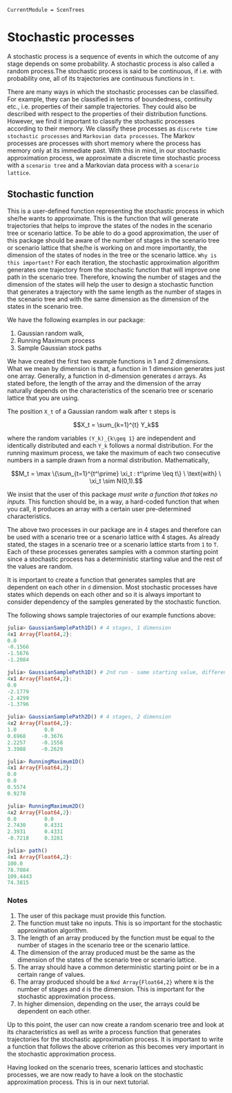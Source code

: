 ```@meta
CurrentModule = ScenTrees
```

# Stochastic processes

A stochastic process is a sequence of events in which the outcome of any stage depends on some probability. A stochastic process is also called a random process.The stochastic process is said to be continuous, if i.e. with probability one, all of its trajectories are continuous functions in `t`.

There are many ways in which the stochastic processes can be classified. For example, they can be classified in terms of boundedness, continuity etc., i.e. properties of their sample trajectories. They could also be described with respect to the properties of their distribution functions. However, we find it important to classify the stochastic processes according to their memory. We classify these processes as `discrete time stochastic processes` and `Markovian data processes`. The Markov processes are processes with short memory where the process has memory only at its immediate past. With this in mind, in our stochastic approximation process, we approximate a discrete time stochastic process with a `scenario tree` and a Markovian data process with a `scenario lattice`.  

## Stochastic function

This is a user-defined function representing the stochastic process in which she/he wants to approximate. This is the function that will generate trajectories that helps to improve the states of the nodes in the scenario tree or scenario lattice. To be able to do a good approximation, the user of this package should be aware of the number of stages in the scenario tree or scenario lattice that she/he is working on and more importantly, the dimension of the states of nodes in the tree or the scenario lattice. `Why is this important?` For each iteration, the stochastic approximation algorithm generates one trajectory from the stochastic function that will improve one path in the scenario tree. Therefore, knowing the number of stages and the dimension of the states will help the user to design a stochastic function that generates a trajectory with the same length as the number of stages in the scenario tree and with the same dimension as the dimension of the states in the scenario tree.

We have the following examples in our package:

1. Gaussian random walk,
2. Running Maximum process
3. Sample Gaussian stock paths

We have created the first two example functions in 1 and 2 dimensions. What we mean by dimension is that, a function in 1 dimension generates just one array. Generally, a function in d-dimension generates `d` arrays. As stated before, the length of the array and the dimension of the array naturally depends on the characteristics of the scenario tree or scenario lattice that you are using.

The position ``X_t`` of a Gaussian random walk after ``t`` steps is
```math
X_t = \sum_{k=1}^{t} Y_k
```
where the random variables ``(Y_k)_{k\geq 1}`` are independent and identically distributed and each ``Y_k`` follows a normal distribution. For the running maximum process, we take the maximum of each two consecutive numbers in a sample drawn from a normal distribution. Mathematically,
```math
M_t = \max \{\sum_{t=1}^{t^\prime} \xi_t : t^\prime \leq t\} \ \text{with} \ \xi_t \sim N(0,1).
```
We insist that the user of this package _must write a function that takes no inputs_. This function should be, in a way, a hard-coded function that when you call, it produces an array with a certain user pre-determined characteristics.

The above two processes in our package are in 4 stages and therefore can be used with a scenario tree or a scenario lattice with 4 stages. As already stated, the stages in a scenario tree or a scenario lattice starts from `1` to `T`. Each of these processes generates samples with a common starting point since a stochastic process has a deterministic starting value and the rest of the values are random.

It is important to create a function that generates samples that are dependent on each other in `d` dimension. Most stochastic processes have states which depends on each other and so it is always important to consider dependency of the samples generated by the stochastic function.

The following shows sample trajectories of our example functions above:

```julia
julia> GaussianSamplePath1D() # 4 stages, 1 dimension
4x1 Array{Float64,2}:
0.0
-0.1566
-1.5676
-1.2084

julia> GaussianSamplePath1D() # 2nd run - same starting value, different other values (randomness)
4x1 Array{Float64,2}:
0.0
-2.1779
-2.4299
-1.3796

julia> GaussianSamplePath2D() # 4 stages, 2 dimension
4x2 Array{Float64,2}:
1.0         0.0
0.6968     -0.3676
2.2257     -0.1558
3.3988     -0.2629

julia> RunningMaximum1D()
4x1 Array{Float64,2}:
0.0
0.0
0.5574
0.9278

julia> RunningMaximum2D()
4x2 Array{Float64,2}:
0.0         0.0
2.7430      0.4331
2.3931      0.4331
-0.7218     0.3281

julia> path()
4x1 Array{Float64,2}:
100.0
78.7084
109.4443
74.3815
```

### Notes

1. The user of this package must provide this function.
2. The function must take no inputs. This is so important for the stochastic approximation algorithm.
3. The length of an array produced by the function must be equal to the number of stages in the scenario tree or the scenario lattice.
4. The dimension of the array produced must be the same as the dimension of the states of the scenario tree or scenario lattice.
5. The array should have a common deterministic starting point or be in a certain range of values.
6. The array produced should be a `Nxd Array{Float64,2}` where `N` is the number of stages and `d` is the dimension. This is important for the stochastic approximation process.
7. In higher dimension, depending on the user, the arrays could be dependent on each other.

Up to this point, the user can now create a random scenario tree and look at its characteristics as well as write a process function that generates trajectories for the stochastic approximation process. It is important to write a function that follows the above criterion as this becomes very important in the stochastic approximation process.

Having looked on the scenario trees, scenario lattices and stochastic processes, we are now ready to have a look on the stochastic approximation process. This is in our next tutorial.

